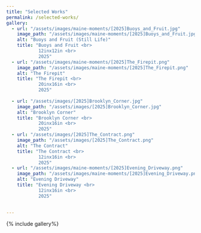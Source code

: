 ```yaml
---
title: "Selected Works"
permalink: /selected-works/
gallery:
  - url: "/assets/images/maine-moments/[2025]Buoys_and_Fruit.jpg"
    image_path: "/assets/images/maine-moments/[2025]Buoys_and_Fruit.jpg"
    alt: "Buoys and Fruit (Still Life)"
    title: "Buoys and Fruit <br> 
            12inx12in <br>
            2025"
  - url: "/assets/images/maine-moments/[2025]The_Firepit.png"
    image_path: "/assets/images/maine-moments/[2025]The_Firepit.png"
    alt: "The Firepit"
    title: "The Firepit <br>
            20inx16in <br>
            2025"
      
  - url: "/assets/images/[2025]Brooklyn_Corner.jpg"
    image_path: "/assets/images/[2025]Brooklyn_Corner.jpg"
    alt: "Brooklyn Corner"
    title: "Brooklyn Corner <br>
            20inx16in <br>
            2025"
  - url: "/assets/images/[2025]The_Contract.png"
    image_path: "/assets/images/[2025]The_Contract.png"
    alt: "The Contract"
    title: "The Contract <br>
            12inx16in <br>
            2025"
  - url: "/assets/images/maine-moments/[2025]Evening_Driveway.png"
    image_path: "/assets/images/maine-moments/[2025]Evening_Driveway.png"
    alt: "Evening Driveway"
    title: "Evening Driveway <br>
            12inx16in <br>
            2025" 
    

---
```

{% include gallery%}
